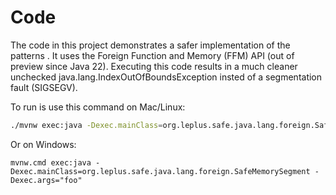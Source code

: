 # Code

The code in this project demonstrates a safer implementation of the
patterns . It uses the Foreign Function and Memory (FFM) API (out of
preview since Java 22). Executing this code results in a much cleaner
unchecked java.lang.IndexOutOfBoundsException insted of a segmentation
fault (SIGSEGV).

To run is use this command on Mac/Linux:

```bash
./mvnw exec:java -Dexec.mainClass=org.leplus.safe.java.lang.foreign.SafeMemorySegment -Dexec.args="foo"
```

Or on Windows:

```batch
mvnw.cmd exec:java -Dexec.mainClass=org.leplus.safe.java.lang.foreign.SafeMemorySegment -Dexec.args="foo"
```
